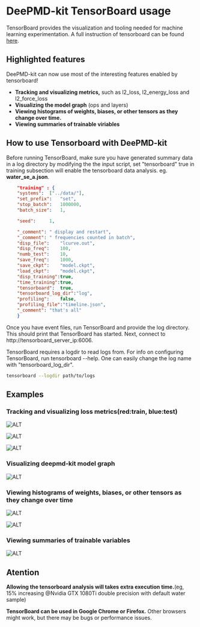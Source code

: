 # DeePMD-kit TensorBoard usage

TensorBoard provides the visualization and tooling needed for machine learning
experimentation. A full instruction of tensorboard can be found
[here](https://tensorflow.google.cn/tensorboard).

## Highlighted features

DeePMD-kit can now use most of the interesting features enabled by tensorboard!

* **Tracking and visualizing metrics,** such as l2_loss, l2_energy_loss and l2_force_loss
* **Visualizing the model graph** (ops and layers)
* **Viewing histograms of weights, biases, or other tensors as they change over time.**
* **Viewing summaries of trainable viriables**
  
<!-- * **Projecting embeddings to a lower dimensional space.**
* **Precision curves.** -->

## How to use Tensorboard with DeePMD-kit

Before running TensorBoard, make sure you have generated summary data in a log
directory by modifying the the input script, set "tensorboard" true in training
subsection will enable the tensorboard data analysis. eg. **water_se_a.json**.

```json
    "training" : {
	"systems":	["../data/"],
	"set_prefix":	"set",    
	"stop_batch":	1000000,
	"batch_size":	1,

	"seed":		1,

	"_comment": " display and restart",
	"_comment": " frequencies counted in batch",
	"disp_file":	"lcurve.out",
	"disp_freq":	100,
	"numb_test":	10,
	"save_freq":	1000,
	"save_ckpt":	"model.ckpt",
	"load_ckpt":	"model.ckpt",
	"disp_training":true,
	"time_training":true,
	"tensorboard":	true,
	"tensorboard_log_dir":"log",
	"profiling":	false,
	"profiling_file":"timeline.json",
	"_comment":	"that's all"
    }
```

Once you have event files, run TensorBoard and provide the log directory. This
should print that TensorBoard has started. Next, connect to http://tensorboard_server_ip:6006.

TensorBoard requires a logdir to read logs from. For info on configuring TensorBoard, run tensorboard --help.
One can easily change the log name with "tensorboard_log_dir".

```bash
tensorboard --logdir path/to/logs
```

## Examples

### Tracking and visualizing loss metrics(red:train, blue:test)

![ALT](./images/l2_loss.png "l2 loss")

![ALT](./images/l2_energy_loss.png "l2 energy loss")

![ALT](./images/l2_force_loss.png "l2 force loss")

### Visualizing deepmd-kit model graph

![ALT](./images/tensorboard-graph.png "deepmd-kit graph")

### Viewing histograms of weights, biases, or other tensors as they change over time

![ALT](./images/tensorboard-histograms.png "deepmd-kit histograms")

![ALT](./images/tensorboard-distribution.png "deepmd-kit distribution")

### Viewing summaries of trainable variables
![ALT](./images/tensorboard-scalar.png "deepmd-kit scalar")

## Atention

**Allowing the tensorboard analysis will takes extra execution time.**(eg, 15% increasing @Nvidia GTX 1080Ti double precision with default water sample)

**TensorBoard can be used in Google Chrome or Firefox.** Other browsers might work, but there may be bugs or performance issues.
